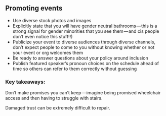 ## Promoting events

* Use diverse stock photos and images
* Explicitly state that you will have gender neutral bathrooms — this is a strong signal for gender minorities that you see them — and cis people don’t even notice this stuff!!)
* Publicize your event to diverse audiences through diverse channels, don’t expect people to come to you without knowing whether or not your event or org welcomes them
* Be ready to answer questions about your policy around inclusion
* Publish featured speaker’s pronoun choices on the schedule ahead of time so others can refer to them correctly without guessing

### Key takeaways:
Don’t make promises you can’t keep — imagine being promised wheelchair access and then having to struggle with stairs.

Damaged trust can be extremely difficult to repair.
